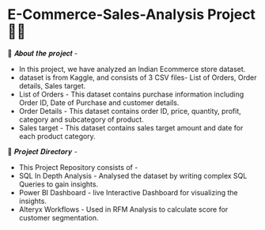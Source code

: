 # E-Commerce-Sales-Analysis Project 👩‍💻

🎯 𝑨𝒃𝒐𝒖𝒕 𝒕𝒉𝒆 𝒑𝒓𝒐𝒋𝒆𝒄𝒕 - 

- In this project, we have analyzed an Indian Ecommerce store dataset.
- dataset is from Kaggle, and consists of 3 CSV files- List of Orders, Order details, Sales target.
- List of Orders - This dataset contains purchase information including Order ID, Date of Purchase and customer details.
- Order Details - This dataset contains order ID, price, quantity, profit, category and subcategory of product. 
- Sales target - This dataset contains sales target amount and date for each product category.


🎯 𝑷𝒓𝒐𝒋𝒆𝒄𝒕 𝑫𝒊𝒓𝒆𝒄𝒕𝒐𝒓𝒚 - 

- This Project Repository consists of - 
- SQL In Depth Analysis - Analysed the dataset by writing complex SQL Queries to gain insights.
- Power BI Dashboard - live Interactive Dashboard for visualizing the insights.
- Alteryx Workflows - Used in RFM Analysis to calculate score for customer segmentation.
